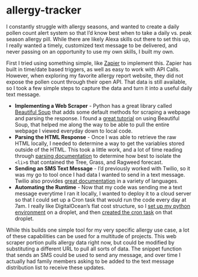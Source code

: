 # allergy-tracker

I constantly struggle with allergy seasons, and wanted to create a daily pollen count alert system so that I’d know best when to take a daily vs. peak season allergy pill. While there are likely Alexa skills out there to set this up, I really wanted a timely, customized text message to be delivered, and never passing on an opportunity to use my own skills, I built my own.

First I tried using something simple, like [Zapier](http://zapier.com/) to implement this. Zapier has built in time/date based triggers, as well as easy to work with API Calls. However, when exploring my favorite allergy report website, they did not expose the pollen count through their open API. That data is still available, so I took a few simple steps to capture the data and turn it into a useful daily text message. 

* **Implementing a Web Scraper** - Python has a great library called [Beautiful Soup](https://pypi.org/project/beautifulsoup4/) that adds some default methods for scraping a webpage and parsing the response. I found a [great tutorial](https://realpython.com/python-web-scraping-practical-introduction/) on using Beautiful Soup, that helped me along the way to be able to pull the entire webpage I viewed everyday down to local code. 
* **Parsing the HTML Response** - Once I was able to retrieve the raw HTML locally, I needed to determine a way to get the variables stored outside of the HTML. This took a little work, and a lot of time reading through [parsing documentation](http://zetcode.com/python/beautifulsoup/) to determine how best to isolate the `<li>`s that contained the Tree, Grass, and Ragweed forecast. 
* **Sending an SMS Text Message** - I’d previously worked with Twilio, so it was my go to tool once I had data I wanted to send in a text message. Twilio also provides [great documentation](https://www.twilio.com/docs/sms/quickstart/python) in a variety of languages. 
* **Automating the Runtime** - Now that my code was sending me a text message everytime I ran it locally, I wanted to deploy it to a cloud server so that I could set up a Cron task that would run the code every day at 7am. I really like DigitalOcean’s flat cost structure, so I [set up my python environment](https://www.digitalocean.com/community/tutorials/how-to-install-python-3-and-set-up-a-programming-environment-on-an-ubuntu-18-04-server) on a droplet, and then [created the cron task](https://www.digitalocean.com/community/tutorials/how-to-use-cron-to-automate-tasks-ubuntu-1804) on that droplet. 

While this builds one simple tool for my very specific allergy use case, a lot of these capabilities can be used for a multitude of projects. This web scraper portion pulls allergy data right now, but could be modified by substituting a different URL to pull all sorts of data. The snippet function that sends an SMS could be used to send any message, and over time I actually had family members asking to be added to the text message distribution list to receive these updates. 

